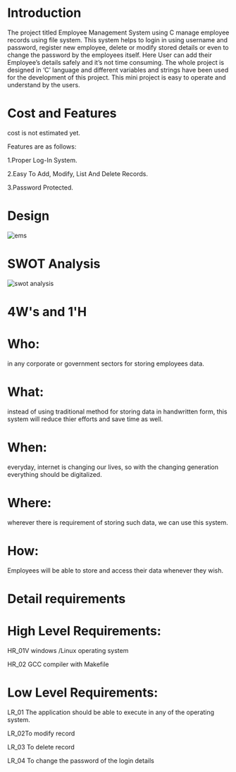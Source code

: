 
# Introduction

The project titled Employee Management System using C manage employee records using file system. This system helps to login in using username and password, register new employee, delete or modify stored details or even to change the password by the employees itself.
Here User can add their Employee’s details safely and it’s not time consuming. The whole project is designed in ‘C’ language and different variables and strings have been used for the development of this project. This mini project is easy to operate and understand by the users.

# Cost and Features

cost is not estimated yet.

Features are as follows:

1.Proper Log-In System.

2.Easy To Add, Modify, List And Delete Records.

3.Password Protected.


# Design

![ems](https://user-images.githubusercontent.com/74306039/114851628-abd4bf80-9dff-11eb-827d-d3d99eaad1a6.png)

# SWOT Analysis

![swot analysis](https://user-images.githubusercontent.com/74306039/114852740-adeb4e00-9e00-11eb-8430-e44f6dbbc4c7.jpeg)




# 4W's and 1'H

# Who:

in any corporate or government sectors for storing employees data.

# What:

instead of using traditional method for storing data in handwritten form, this system will reduce thier efforts and save time as well.

# When:

everyday, internet is changing our lives, so with the changing generation everything should be digitalized.

# Where:

wherever there is requirement of storing such data, we can use this system.

# How:

Employees will be able to store and access their data whenever they wish.

# Detail requirements

# High Level Requirements:

HR_01V windows /Linux operating system	

HR_02 GCC compiler with Makefile 

# Low Level Requirements:

LR_01 The application should be able to execute in any of the operating system.
	
LR_02To modify record	
  
LR_03 To delete record 

LR_04 To change the password of the login details

